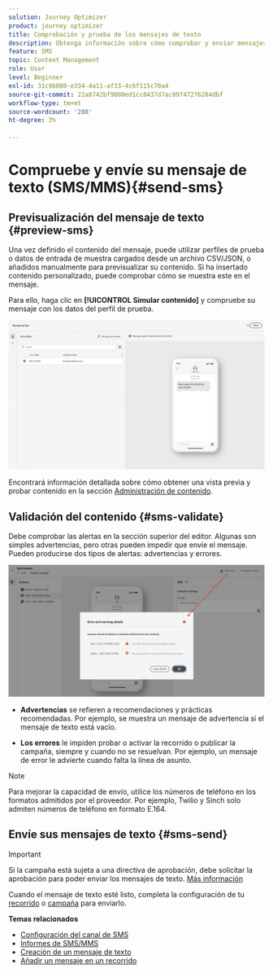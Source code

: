 ```yaml
---
solution: Journey Optimizer
product: journey optimizer
title: Comprobación y prueba de los mensajes de texto
description: Obtenga información sobre cómo comprobar y enviar mensajes de texto en Journey Optimizer
feature: SMS
topic: Content Management
role: User
level: Beginner
exl-id: 31c9b080-e334-4a11-af33-4c6f115c70a4
source-git-commit: 22a8742bf9000ed1cc8437d7ac89747276284dbf
workflow-type: tm+mt
source-wordcount: '288'
ht-degree: 3%

---
```


# Compruebe y envíe su mensaje de texto (SMS/MMS){#send-sms}

## Previsualización del mensaje de texto {#preview-sms}

Una vez definido el contenido del mensaje, puede utilizar perfiles de prueba o datos de entrada de muestra cargados desde un archivo CSV/JSON, o añadidos manualmente para previsualizar su contenido. Si ha insertado contenido personalizado, puede comprobar cómo se muestra este en el mensaje.

Para ello, haga clic en **[!UICONTROL Simular contenido]** y compruebe su mensaje con los datos del perfil de prueba.

![](assets/sms_preview_2.png)

Encontrará información detallada sobre cómo obtener una vista previa y probar contenido en la sección [Administración de contenido](../content-management/preview-test.md).

## Validación del contenido {#sms-validate}

Debe comprobar las alertas en la sección superior del editor. Algunas son simples advertencias, pero otras pueden impedir que envíe el mensaje. Pueden producirse dos tipos de alertas: advertencias y errores.

![](assets/sms-alert-button.png)

* **Advertencias** se refieren a recomendaciones y prácticas recomendadas. Por ejemplo, se muestra un mensaje de advertencia si el mensaje de texto está vacío.

* **Los errores** le impiden probar o activar la recorrido o publicar la campaña, siempre y cuando no se resuelvan. Por ejemplo, un mensaje de error le advierte cuando falta la línea de asunto.


>[!NOTE]
>
> Para mejorar la capacidad de envío, utilice los números de teléfono en los formatos admitidos por el proveedor. Por ejemplo, Twilio y Sinch solo admiten números de teléfono en formato E.164.

## Envíe sus mensajes de texto {#sms-send}

>[!IMPORTANT]
>
> Si la campaña está sujeta a una directiva de aprobación, debe solicitar la aprobación para poder enviar los mensajes de texto. [Más información](../test-approve/gs-approval.md)

Cuando el mensaje de texto esté listo, completa la configuración de tu [recorrido](../building-journeys/journey-gs.md) o [campaña](../campaigns/create-campaign.md) para enviarlo.

**Temas relacionados**

* [Configuración del canal de SMS](sms-configuration.md)
* [Informes de SMS/MMS](../reports/journey-global-report-cja-sms.md)
* [Creación de un mensaje de texto](create-sms.md)
* [Añadir un mensaje en un recorrido](../building-journeys/journeys-message.md)

